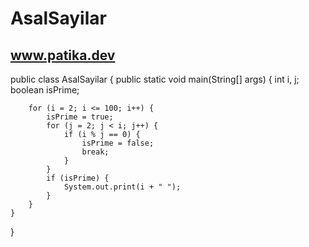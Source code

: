# AsalSayilar
www.patika.dev
--------------


public class AsalSayilar {
    public static void main(String[] args) {
        int i, j;
        boolean isPrime;

        for (i = 2; i <= 100; i++) {
            isPrime = true;
            for (j = 2; j < i; j++) {
                if (i % j == 0) {
                    isPrime = false;
                    break;
                }
            }
            if (isPrime) {
                System.out.print(i + " ");
            }
        }
    }
}
